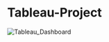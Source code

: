 # Tableau-Project

![Tableau_Dashboard](https://user-images.githubusercontent.com/111151093/220212717-281e63c3-ce34-41bd-bab0-80d70d57e85c.png)
